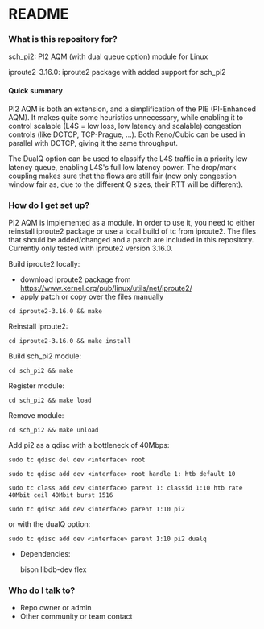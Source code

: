 # README #

### What is this repository for? ###

sch_pi2: PI2 AQM (with dual queue option) module for Linux

iproute2-3.16.0: iproute2 package with added support for sch_pi2

#### Quick summary ####
PI2 AQM is both an extension, and a simplification of the PIE (PI-Enhanced AQM). It makes quite some heuristics unnecessary, while enabling it to control scalable (L4S = low loss, low latency and scalable) congestion controls (like DCTCP, TCP-Prague, ...). Both Reno/Cubic can be used in parallel with DCTCP, giving it the same throughput. 

The DualQ option can be used to classify the L4S traffic in a priority low latency queue, enabling L4S's full low latency power. The drop/mark coupling makes sure that the flows are still fair (now only congestion window fair as, due to the different Q sizes, their RTT will be different). 

### How do I get set up? ###

PI2 AQM is implemented as a module. In order to use it, you need to either reinstall iproute2 package or use a local build of tc from iproute2. The files that should be added/changed and a patch are included in this repository. Currently only tested with iproute2 version 3.16.0.

Build iproute2 locally:  
- download iproute2 package from https://www.kernel.org/pub/linux/utils/net/iproute2/ 
- apply patch or copy over the files manually

`cd iproute2-3.16.0 && make`

Reinstall iproute2:

`cd iproute2-3.16.0 && make install`

Build sch_pi2 module:  

`cd sch_pi2 && make`

Register module:  

`cd sch_pi2 && make load`

Remove module:  

`cd sch_pi2 && make unload`

Add pi2 as a qdisc with a bottleneck of 40Mbps:  

`sudo tc qdisc del dev <interface> root`

`sudo tc qdisc add dev <interface> root handle 1: htb default 10`

`sudo tc class add dev <interface> parent 1: classid 1:10 htb rate 40Mbit ceil 40Mbit burst 1516`

`sudo tc qdisc add dev <interface> parent 1:10 pi2` 

or with the dualQ option:

`sudo tc qdisc add dev <interface> parent 1:10 pi2 dualq` 


* Dependencies:

  bison libdb-dev flex


### Who do I talk to? ###

* Repo owner or admin
* Other community or team contact
